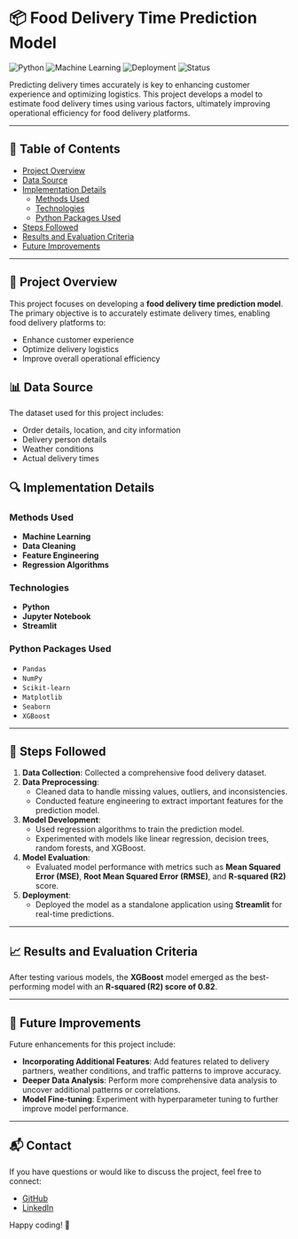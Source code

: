 # 📦 Food Delivery Time Prediction Model

![Python](https://img.shields.io/badge/Python-3.8+-blue?style=flat&logo=python)
![Machine Learning](https://img.shields.io/badge/Machine%20Learning-Scikit--Learn-brightgreen?style=flat&logo=scikit-learn)
![Deployment](https://img.shields.io/badge/Deployment-Streamlit-red?style=flat&logo=streamlit)
![Status](https://img.shields.io/badge/Status-Completed-success?style=flat)

Predicting delivery times accurately is key to enhancing customer experience and optimizing logistics. This project develops a model to estimate food delivery times using various factors, ultimately improving operational efficiency for food delivery platforms.

---

## 📑 Table of Contents
- [Project Overview](#project-overview)
- [Data Source](#data-source)
- [Implementation Details](#implementation-details)
  - [Methods Used](#methods-used)
  - [Technologies](#technologies)
  - [Python Packages Used](#python-packages-used)
- [Steps Followed](#steps-followed)
- [Results and Evaluation Criteria](#results-and-evaluation-criteria)
- [Future Improvements](#future-improvements)

---

## 📌 Project Overview
This project focuses on developing a **food delivery time prediction model**. The primary objective is to accurately estimate delivery times, enabling food delivery platforms to:
- Enhance customer experience
- Optimize delivery logistics
- Improve overall operational efficiency

## 📊 Data Source
The dataset used for this project includes:
- Order details, location, and city information
- Delivery person details
- Weather conditions
- Actual delivery times

## 🔍 Implementation Details

### Methods Used
- **Machine Learning**
- **Data Cleaning**
- **Feature Engineering**
- **Regression Algorithms**

### Technologies
- **Python**
- **Jupyter Notebook**
- **Streamlit**

### Python Packages Used
- `Pandas`
- `NumPy`
- `Scikit-learn`
- `Matplotlib`
- `Seaborn`
- `XGBoost`

---

## 🚀 Steps Followed
1. **Data Collection**: Collected a comprehensive food delivery dataset.
2. **Data Preprocessing**:
   - Cleaned data to handle missing values, outliers, and inconsistencies.
   - Conducted feature engineering to extract important features for the prediction model.
3. **Model Development**:
   - Used regression algorithms to train the prediction model.
   - Experimented with models like linear regression, decision trees, random forests, and XGBoost.
4. **Model Evaluation**:
   - Evaluated model performance with metrics such as **Mean Squared Error (MSE)**, **Root Mean Squared Error (RMSE)**, and **R-squared (R2)** score.
5. **Deployment**:
   - Deployed the model as a standalone application using **Streamlit** for real-time predictions.

---

## 📈 Results and Evaluation Criteria
After testing various models, the **XGBoost** model emerged as the best-performing model with an **R-squared (R2) score of 0.82**.

---

## 🔮 Future Improvements
Future enhancements for this project include:
- **Incorporating Additional Features**: Add features related to delivery partners, weather conditions, and traffic patterns to improve accuracy.
- **Deeper Data Analysis**: Perform more comprehensive data analysis to uncover additional patterns or correlations.
- **Model Fine-tuning**: Experiment with hyperparameter tuning to further improve model performance.

---

## 📬 Contact
If you have questions or would like to discuss the project, feel free to connect:
- [GitHub](https://github.com/vishalhasrajani)
- [LinkedIn](https://www.linkedin.com/in/vishal-hasrajani/)

Happy coding! 🚀
